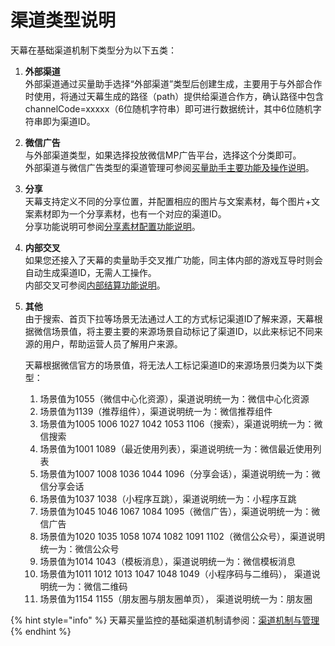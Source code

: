 # 渠道类型说明

天幕在基础渠道机制下类型分为以下五类：

1. **外部渠道**\
   外部渠道通过买量助手选择“外部渠道”类型后创建生成，主要用于与外部合作时使用，将通过天幕生成的路径（path）提供给渠道合作方，确认路径中包含channelCode=xxxxx（6位随机字符串）即可进行数据统计，其中6位随机字符串即为渠道ID。
2. **微信广告**\
   与外部渠道类型，如果选择投放微信MP广告平台，选择这个分类即可。\
   外部渠道与微信广告类型的渠道管理可参阅[买量助手主要功能及操作说明](./#1-gong-neng-shi-yong-shuo-ming)。
3. **分享**\
   天幕支持定义不同的分享位置，并配置相应的图片与文案素材，每个图片+文案素材即为一个分享素材，也有一个对应的渠道ID。\
   分享功能说明可参阅[分享素材配置功能说明](../game-set/main-features/sharing-management.md)。
4. **内部交叉**\
   如果您还接入了天幕的卖量助手交叉推广功能，同主体内部的游戏互导时则会自动生成渠道ID，无需人工操作。\
   内部交叉可参阅[内部结算功能说明](../general-function/internal-settlement.md)。
5.  **其他**\
    由于搜索、首页下拉等场景无法通过人工的方式标记渠道ID了解来源，天幕根据微信场景值，将主要主要的来源场景自动标记了渠道ID，以此来标记不同来源的用户，帮助运营人员了解用户来源。

    天幕根据微信官方的场景值，将无法人工标记渠道ID的来源场景归类为以下类型：

    1. 场景值为1055（微信中心化资源），渠道说明统一为：微信中心化资源
    2. 场景值为1139（推荐组件），渠道说明统一为：微信推荐组件
    3. 场景值为1005 1006 1027 1042 1053 1106（搜索），渠道说明统一为：微信搜索
    4. 场景值为1001 1089（最近使用列表），渠道说明统一为：微信最近使用列表
    5. 场景值为1007 1008 1036 1044 1096（分享会话），渠道说明统一为：微信分享会话
    6. 场景值为1037 1038（小程序互跳），渠道说明统一为：小程序互跳
    7. 场景值为1045 1046 1067 1084 1095（微信广告），渠道说明统一为：微信广告
    8. 场景值为1020 1035 1058 1074 1082 1091 1102（微信公众号），渠道说明统一为：微信公众号
    9. 场景值为1014 1043（模板消息），渠道说明统一为：微信模板消息
    10. 场景值为1011 1012 1013 1047 1048 1049（小程序码与二维码）， 渠道说明统一为：微信二维码
    11. 场景值为1154 1155（朋友圈与朋友圈单页）， 渠道说明统一为：朋友圈

{% hint style="info" %}
天幕买量监控的基础渠道机制请参阅：[渠道机制与管理](main-features/channel-management.md)
{% endhint %}
